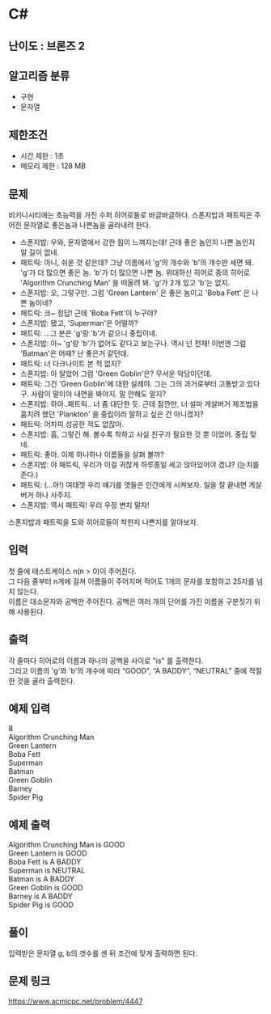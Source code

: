 # C#

## 난이도 : 브론즈 2

## 알고리즘 분류
  - 구현
  - 문자열

## 제한조건
  - 시간 제한 : 1초
  - 메모리 제한 : 128 MB

## 문제
비키니시티에는 초능력을 가진 수퍼 히어로들로 바글바글하다. 스폰지밥과 패트릭은 주어진 문자열로 좋은놈과 나쁜놈을 골라내려 한다.<br/>

  - 스폰지밥: 우와, 문자열에서 강한 힘이 느껴지는데! 근데 좋은 놈인지 나쁜 놈인지 알 길이 없네.
  - 패트릭: 아니, 쉬운 것 같은데? 그냥 이름에서 'g'의 개수와 'b'의 개수만 세면 돼. 'g'가 더 많으면 좋은 놈. 'b'가 더 많으면 나쁜 놈. 위대하신 히어로 중의 히어로 'Algorithm Crunching Man' 을 떠올려 봐. 'g'가 2개 있고 'b'는 없지.
  - 스폰지밥: 오, 그렇구만. 그럼 'Green Lantern' 은 좋은 놈이고 'Boba Fett' 은 나쁜 놈이네?
  - 패트릭: 크~ 정답! 근데 'Boba Fett'이 누구야?
  - 스폰지밥: 됐고, 'Superman'은 어떨까?
  - 패트릭: ...그 분은 'g'랑 'b'가 같으니 중립이네.
  - 스폰지밥: 아~ 'g'랑 'b'가 없어도 같다고 보는구나. 역시 넌 천재! 이번엔 그럼 'Batman'은 어때? 난 좋은거 같던데.
  - 패트릭: 너 다크나이트 본 적 없지?
  - 스폰지밥: 아 알았어 그럼 'Green Goblin'은? 무서운 악당이던데.
  - 패트릭: 그건 'Green Goblin'에 대한 실례야. 그는 그의 과거로부터 고통받고 있다구. 사람이 말이야 내면을 봐야지. 말 안해도 알지?
  - 스폰지밥: 하아..패트릭.. 너 좀 대단한 듯. 근데 잠깐만, 너 설마 게살버거 제조법을 훔치려 했던 'Plankton' 을 중립이라 말하고 싶은 건 아니겠지?
  - 패트릭: 어차피 성공한 적도 없잖아.
  - 스폰지밥: 흠, 그렇긴 해. 볼수록 착하고 사실 친구가 필요한 것 뿐 이었어. 중립 맞네.
  - 패트릭: 좋아. 이제 하나하나 이름들을 살펴 볼까?
  - 스폰지밥: 야 패트릭, 우리가 이걸 귀찮게 하루종일 세고 앉아있어야 겠냐? (눈치를 준다.)
  - 패트릭: (...아!)  여태껏 우리 얘기를 엿들은 인간에게 시켜보자. 일을 잘 끝내면 게살버거 하나 사주지.
  - 스폰지밥: 역시 패트릭! 우리 우정 변치 말자!

스폰지밥과 패트릭을 도와 히어로들이 착한지 나쁜지를 알아보자. <br/>


## 입력
첫 줄에 테스트케이스 n(n > 0)이 주어진다.<br/>
그 다음 줄부터 n개에 걸쳐 이름들이 주어지며 적어도 1개의 문자를 포함하고 25자를 넘지 않는다.<br/>
이름은 대소문자와 공백만 주어진다. 공백은 여러 개의 단어를 가진 이름을 구분짓기 위해 사용된다.<br/>


## 출력
각 줄마다 히어로의 이름과 하나의 공백을 사이로 "is" 를 출력한다.<br/>
그리고 이름의 'g'와 'b'의 개수에 따라 “GOOD”, “A BADDY”, “NEUTRAL”  중에 적절한 것을 골라 출력한다.<br/>


## 예제 입력
8<br/>
Algorithm Crunching Man<br/>
Green Lantern<br/>
Boba Fett<br/>
Superman<br/>
Batman<br/>
Green Goblin<br/>
Barney<br/>
Spider Pig<br/>

## 예제 출력
Algorithm Crunching Man is GOOD<br/>
Green Lantern is GOOD<br/>
Boba Fett is A BADDY<br/>
Superman is NEUTRAL<br/>
Batman is A BADDY<br/>
Green Goblin is GOOD<br/>
Barney is A BADDY<br/>
Spider Pig is GOOD<br/>


## 풀이
입력받은 문자열 g, b의 갯수를 센 뒤 조건에 맞게 출력하면 된다.<br/>


## 문제 링크
https://www.acmicpc.net/problem/4447
